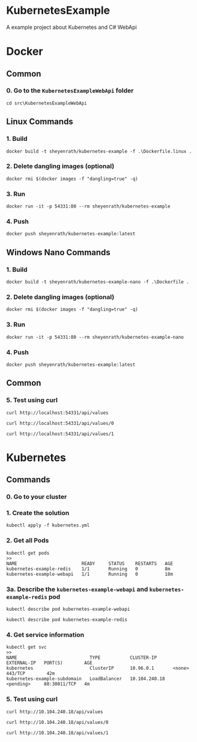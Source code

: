 # KubernetesExample
A example project about Kubernetes and C# WebApi

# Docker
## Common
### 0. Go to the `KubernetesExampleWebApi` folder
```
cd src\KubernetesExampleWebApi
```

## Linux Commands
### 1. Build
```
docker build -t sheyenrath/kubernetes-example -f .\Dockerfile.linux .
```

### 2. Delete dangling images (optional)
```
docker rmi $(docker images -f "dangling=true" -q)
```

### 3. Run
```
docker run -it -p 54331:80 --rm sheyenrath/kubernetes-example
```

### 4. Push
```
docker push sheyenrath/kubernetes-example:latest
```

## Windows Nano Commands
### 1. Build
```
docker build -t sheyenrath/kubernetes-example-nano -f .\Dockerfile .
```

### 2. Delete dangling images (optional)
```
docker rmi $(docker images -f "dangling=true" -q)
```

### 3. Run
```
docker run -it -p 54331:80 --rm sheyenrath/kubernetes-example-nano
```

### 4. Push
```
docker push sheyenrath/kubernetes-example:latest
```

## Common
### 5. Test using curl
```
curl http://localhost:54331/api/values

curl http://localhost:54331/api/values/0

curl http://localhost:54331/api/values/1
```


# Kubernetes
## Commands
### 0. Go to your cluster 

### 1. Create the solution
```
kubectl apply -f kubernetes.yml
```

### 2. Get all Pods
```
kubectl get pods
>>
NAME                        READY     STATUS    RESTARTS   AGE
kubernetes-example-redis    1/1       Running   0          8m
kubernetes-example-webapi   1/1       Running   0          18m
```

### 3a. Describe the `kubernetes-example-webapi` and `kubernetes-example-redis` pod
```
kubectl describe pod kubernetes-example-webapi

kubectl describe pod kubernetes-example-redis
```

### 4. Get service information
```
kubectl get svc
>>
NAME                           TYPE           CLUSTER-IP      EXTERNAL-IP   PORT(S)        AGE
kubernetes                     ClusterIP      10.96.0.1       <none>        443/TCP        42m
kubernetes-example-subdomain   LoadBalancer   10.104.240.18   <pending>     80:30011/TCP   4m
```

### 5. Test using curl
```
curl http://10.104.240.18/api/values

curl http://10.104.240.18/api/values/0

curl http://10.104.240.18/api/values/1
```
